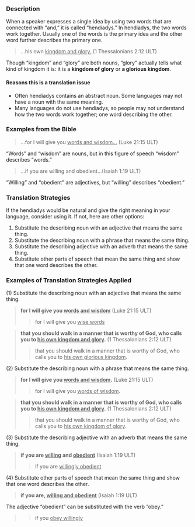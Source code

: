 

### Description

When a speaker expresses a single idea by using two words that are connected with “and,” it is called “hendiadys.” In hendiadys, the two words work together. Usually one of the words is the primary idea and the other word further describes the primary one.

> …his own <u>kingdom and glory.</u> (1 Thessalonians 2:12 ULT)

Though “kingdom” and “glory” are both nouns, “glory” actually tells what kind of kingdom it is: it is a **kingdom of glory** or **a glorious kingdom**.

#### Reasons this is a translation issue

* Often hendiadys contains an abstract noun. Some languages may not have a noun with the same meaning.
* Many languages do not use hendiadys, so people may not understand how the two words work together; one word describing the other.

### Examples from the Bible

> …for I will give you <u>words and wisdom…</u> (Luke 21:15 ULT)

“Words” and “wisdom” are nouns, but in this figure of speech “wisdom” describes “words.”

> …if you are willing and obedient…(Isaiah 1:19 ULT)

“Willing” and “obedient” are adjectives, but “willing” describes “obedient.”

### Translation Strategies

If the hendiadys would be natural and give the right meaning in your language, consider using it. If not, here are other options:

1. Substitute the describing noun with an adjective that means the same thing.
1. Substitute the describing noun with a phrase that means the same thing.
1. Substitute the describing adjective with an adverb that means the same thing.
1. Substitute other parts of speech that mean the same thing and show that one word describes the other.

### Examples of Translation Strategies Applied

(1) Substitute the describing noun with an adjective that means the same thing.

> **for I will give you <u>words and wisdom</u>** (Luke 21:15 ULT)
>> for I will give you <u>wise words</u> 

> **that you should walk in a manner that is worthy of God, who calls you to <u>his own kingdom and glory</u>.** (1 Thessalonians 2:12 ULT)
>> that you should walk in a manner that is worthy of God, who calls you to <u>his own glorious kingdom</u>.

(2) Substitute the describing noun with a phrase that means the same thing.

> **for I will give you <u>words and wisdom</u>.** (Luke 21:15 ULT)
>> for I will give you <u>words of wisdom</u>.

> **that you should walk in a manner that is worthy of God, who calls you to <u>his own kingdom and glory</u>.** (1 Thessalonians 2:12 ULT)
>> that you should walk in a manner that is worthy of God, who calls you to <u>his own kingdom of glory</u>.

(3) Substitute the describing adjective with an adverb that means the same thing.

> **if you are <u>willing</u> and <u>obedient</u>** (Isaiah 1:19 ULT)
>> if you are <u>willingly obedient</u> 

(4) Substitute other parts of speech that mean the same thing and show that one word describes the other.

> **if you are, <u>willing and obedient</u>** (Isaiah 1:19 ULT)

The adjective “obedient” can be substituted with the verb “obey.”

>> if you <u>obey willingly</u> 


